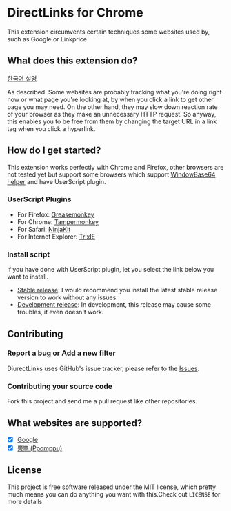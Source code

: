 # DirectLinks for Chrome

This extension circumvents certain techniques some websites used by, such as Google or Linkprice.

## What does this extension do?

[한국어 설명](http://macnews.tistory.com/3663)

As described. Some websites are probably tracking what you're doing right now or what page you're looking at, by when you click a link to get other page you may need. On the other hand, they may slow down reaction rate of your browser as they make an unnecessary HTTP request.
So anyway, this enables you to be free from them by changing the target URL in a link tag when you click a hyperlink.

## How do I get started?

This extension works perfectly with Chrome and Firefox, other browsers are not tested yet but support some browsers which support [WindowBase64 helper](https://developer.mozilla.org/en-US/docs/Web/API/WindowBase64) and have UserScript plugin.

### UserScript Plugins

* For Firefox: [Greasemonkey](https://addons.mozilla.org/ko/firefox/addon/greasemonkey/)
* For Chrome: [Tampermonkey](https://chrome.google.com/webstore/detail/tampermonkey/dhdgffkkebhmkfjojejmpbldmpobfkfo)
* For Safari: [NinjaKit](https://github.com/os0x/NinjaKit)
* For Internet Explorer: [TrixIE](http://sourceforge.net/projects/trixiewpf45/)

### Install script

if you have done with UserScript plugin, let you select the link below you want to install.

* [Stable release](https://github.com/ssut/DirectLinksChrome/raw/stable/directlinks.user.js): I would recommend you install the latest stable release version to work without any issues.
* [Development release](https://github.com/ssut/DirectLinksChrome/raw/master/directlinks.user.js): In development, this release may cause some troubles, it even doesn't work.

## Contributing

### Report a bug or Add a new filter

DiurectLinks uses GitHub's issue tracker, please refer to the [Issues](https://github.com/ssut/DirectLinksChrome/issues).

### Contributing your source code
Fork this project and send me a pull request like other repositories.

## What websites are supported?

* [x] [Google](https://www.google.com)
* [x] [뽐뿌 (Ppomppu)](http://ppomppu.co.kr)

## License

This project is free software released under the MIT license, which pretty much means you can do anything you want with this.Check out `LICENSE` for more details.
